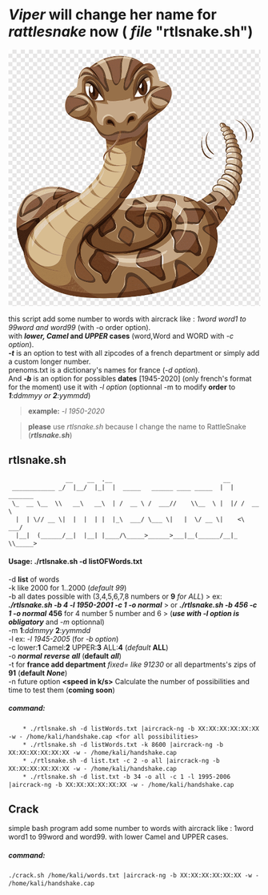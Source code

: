 # _Viper_ will change her name for _rattlesnake_ now ( ***file*** "rtlsnake.sh")

![](crotalep.png)

this script add some number to words with aircrack like : _1word word1 to 99word and word99_ (with -o order option).  
with **_lower, Camel_ and _UPPER_ cases** (word,Word and WORD with _-c option_).  
**_-t_** is an option to test with all zipcodes of a french department or simply add a custom longer number.  
prenoms.txt is a dictionary's names for france (_-d option_).  
And **_-b_** is an option for possibles **dates** [1945-2020] (only french's format for the moment) use it with _-l option_ 
(optionnal -m to modify **order** to _**1**:ddmmyy or **2**:yymmdd_)    

> **example:** -_l 1950-2020_

> **please** use _rtlsnake.sh_ because I change the name to RattleSnake (**_rtlsnake.sh_**)
    
## rtlsnake.sh

                    __    __  .__                               __           
     ____________ _/  |__/  |_|  |  _____   ______ ____ _____  |  | _______  
     \_  __ \__  \\   __\   __\  | /  __ \ /  ___//    \\__  \ |  |/ /  __ \  
      |  | \// __ \|  |  |  | |  |_\  ___/ \___ \|   |  \/ __ \|    <\  ___/  
      |__|  (______/__|  |__| |____/\_____>______>___|__(______/__|_ \\_____>
      
  #### Usage: ./rtlsnake.sh -d listOFWords.txt <options>                                 
  -d _<dictionnary>_ **list** of words  
  -k **<numbers to add>** like 2000 for 1..2000 (_default 99_)  
  -b **<dates>** all dates possible with (3,4,5,6,7,8 numbers or **9** _for ALL_) 
     > ex: **_./rtlsnake.sh -b 4 -l 1950-2001 -c 1 -o normal_** 
     > or **_./rtlsnake.sh -b 456 -c 1 -o normal_** **456** for 4 number 5 number and 6 
     > (**_use with -l option is obligatory_** and _-m_ optionnal)  
  -m **<mode dates>** **1**:_ddmmyy_ **2**:_yymmdd_  
  -l **<laps>** ex: _-l 1945-2005_ (for _-b option_)  
  -c <case> lower:**1** Camel:**2** UPPER:**3** ALL:**4** (_default_ **ALL**)                                       
  -o **<order>** **_normal_** <or> **_reverse_** <or> **_all_** (**default** **_all_**)                                      
  -t for **france add department** _fixed= like 91230_ or all departments's zips of **91** (**default** **_None_**)  
  -n future option **<speed in k/s>** Calculate the number of possibilities and time to test them (**coming soon**)  
    
   ##### command:
        
        * ./rtlsnake.sh -d listWords.txt |aircrack-ng -b XX:XX:XX:XX:XX:XX -w - /home/kali/handshake.cap <for all possibilities>
        * ./rtlsnake.sh -d listWords.txt -k 8600 |aircrack-ng -b XX:XX:XX:XX:XX:XX -w - /home/kali/handshake.cap
        * ./rtlsnake.sh -d list.txt -c 2 -o all |aircrack-ng -b XX:XX:XX:XX:XX:XX -w - /home/kali/handshake.cap
        * ./rtlsnake.sh -d list.txt -b 34 -o all -c 1 -l 1995-2006 |aircrack-ng -b XX:XX:XX:XX:XX:XX -w - /home/kali/handshake.cap
        
## Crack
simple bash program add some number to words with aircrack like : 1word word1 to 99word and word99.
with lower Camel and UPPER cases.
##### command: 
    ./crack.sh /home/kali/words.txt |aircrack-ng -b XX:XX:XX:XX:XX:XX -w - /home/kali/handshake.cap

